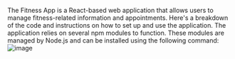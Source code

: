The Fitness App is a React-based web application that allows users to manage fitness-related information and appointments. Here's a breakdown of the code and instructions on how to set up and use the application.
The application relies on several npm modules to function. These modules are managed by Node.js and can be installed using the following command:
![image](https://github.com/Tejitha-reddy/fitness-app/assets/153427209/fd7bc459-5e0f-408c-b9f1-9386362c6522)
